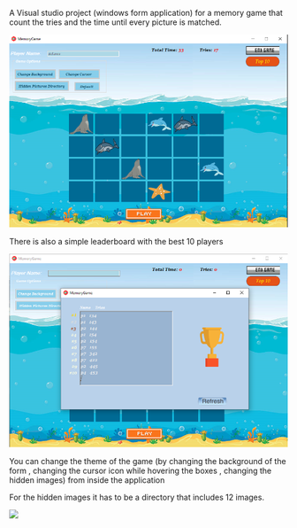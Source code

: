 A Visual studio project (windows form application) for a memory game that count the tries and the time until every picture is matched.

![](IMAGES/Screenshot.png)

There is also a simple leaderboard with the best 10 players

![](IMAGES/Screenshot3.png)

You can change the theme of the game (by changing the background of the form , changing the cursor icon while hovering the boxes , changing the hidden images) from inside the application

For the hidden images it has to be a directory that includes 12 images.

![](IMAGES/Screenshot2.png)
